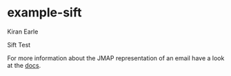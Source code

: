 example-sift
==================

Kiran Earle

Sift Test


For more information about the JMAP representation of an email have a look at the [docs](https://docs.redsift.com/docs/server-code-jmap).
